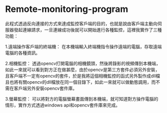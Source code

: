# Remote-monitoring-program
此程式透過反向連接的方式來達成監控客戶端的目的，也就是說由客戶端主動向伺服器發起連線請求，一旦連線成功後就可以開始進行各種監控，這裡我實作了三種功能：

1.遠端操作客戶端的終端機：
  在本機端輸入終端機指令操作遠端的電腦，存取遠端電腦的各種資訊。
  
2.相機監控：
  透過opencv打開電腦的相機鏡頭，然後將錄影的視頻傳到本機端，如此一來就可以看到對方正在做甚麼，由於opencv是第三方套件必須另外安裝，且客戶端不一定有opencv的套件，於是我將這個相機監控的函式另外製作成dll檔且也將有關opencv的dll檔放在同一個目錄下，如此一來就可以做動態調用，而不需在客戶端另外安裝opencv套件庫。
  
3.螢幕監控：
  可以將對方的電腦螢幕畫面傳到本機端，就可知道對方操作電腦的情形，實作方式透過windows api和opencv套件庫來完成。

